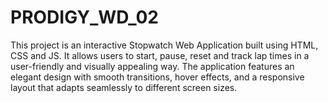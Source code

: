 # PRODIGY_WD_02
This project is an interactive Stopwatch Web Application built using HTML, CSS and JS. It allows users to start, pause, reset and track lap times in a user-friendly and visually appealing way. The application features an elegant design with smooth transitions, hover effects, and a responsive layout that adapts seamlessly to different screen sizes.
